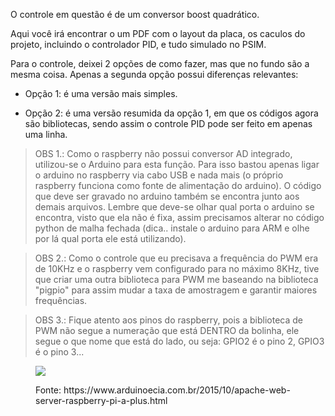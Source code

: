 O controle em questão é de um conversor boost quadrático.

Aqui você irá encontrar o um PDF com o layout da placa, os caculos do projeto, incluindo o controlador PID, e tudo simulado no PSIM.

Para o controle, deixei 2 opções de como fazer, mas que no fundo são a mesma coisa. Apenas a segunda opção possui diferenças relevantes:

- Opção 1: é uma versão mais simples.

- Opção 2: é uma versão resumida da opção 1, em que os códigos agora são bibliotecas, sendo assim o controle PID pode ser feito em apenas uma linha.

> OBS 1.: Como o raspberry não possui conversor AD integrado, utilizou-se o Arduino para esta função.
Para isso bastou apenas ligar o arduino no raspberry via cabo USB e nada mais (o próprio raspberry funciona como fonte de alimentação do arduino). O código que deve ser gravado no arduino também se encontra junto aos demais arquivos.
  Lembre que deve-se olhar qual porta o arduino se encontra, visto que ela não é fixa, assim precisamos alterar no código python de malha fechada (dica.. instale o arduino para ARM e olhe por lá qual porta ele está utilizando).

> OBS 2.: Como o controle que eu precisava a frequência do PWM era de 10KHz e o raspberry vem configurado para no máximo 8KHz, tive que criar uma outra biblioteca para PWM me baseando na biblioteca "pigpio" para assim mudar a taxa de amostragem e garantir maiores frequências.

> OBS 3.: Fique atento aos pinos do raspberry, pois a biblioteca de PWM não segue a numeração que está DENTRO da bolinha, ele segue o que nome que está do lado, ou seja: GPIO2 é o pino 2, GPIO3 é o pino 3...

<figure>
  <p><img src='https://1.bp.blogspot.com/-HBBmS0QSLP4/VilmEGuNjAI/AAAAAAAAEOc/rR1zW34Bz50/s1600/raspberrypi_a_plus_GPIO.png'>
  <figcaption>Fonte: https://www.arduinoecia.com.br/2015/10/apache-web-server-raspberry-pi-a-plus.html</figcaption>
</figure>
